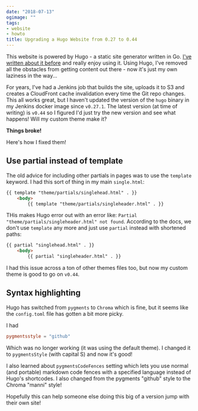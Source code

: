 ```yaml
---
date: "2018-07-13"
ogimage: ""
tags:
- website
- howto
title: Upgrading a Hugo Website from 0.27 to 0.44
---
```


This website is powered by Hugo - a static site generator written in Go. [I've written about it before](/2015/04/05/goodbye-wordpress-hello-hugo) and really enjoy using it. Using Hugo, I've removed all the obstacles from getting content out there - now it's just my own laziness in the way...

For years, I've had a Jenkins job that builds the site, uploads it to S3 and creates a CloudFront cache invalidation every time the Git repo changes. This all works great, but I haven't updated the version of the `hugo` binary in my Jenkins docker image since `v0.27.1`. The latest version (at time of writing) is `v0.44` so I figured I'd just try the new version and see what happens! Will my custom theme make it?

**Things broke!**

Here's how I fixed them!
<!--more-->

## Use partial instead of template

The old advice for including other partials in pages was to use the `template` keyword. I had this sort of thing in my main `single.html`:

```html
{{ template "theme/partials/singlehead.html" . }}
    <body>
        {{ template "theme/partials/singleheader.html" . }}
```

THis makes Hugo error out with an error like: `Partial "theme/partials/singleheader.html" not found`. According to the docs, we don't use `template` any more and just use `partial` instead with shortened paths:

```html
{{ partial "singlehead.html" . }}
    <body>
        {{ partial "singleheader.html" . }} 
```

I had this issue across a ton of other themes files too, but now my custom theme is good to go on `v0.44`.

## Syntax highlighting

Hugo has switched from `pygments` to `Chroma` which is fine, but it seems like the `config.toml` file has gotten a bit more picky.

I had

```toml
pygmentsstyle = "github"
```

Which was no longer working (it was using the default theme). I changed it to `pygmentsStyle` (with capital S) and now it's good!

I also learned about `pygmentsCodeFences` setting which lets you use normal (and portable) markdown code fences with a specified language instead of Hugo's shortcodes. I also changed from the pygments "github" style to the Chroma "manni" style!

Hopefully this can help someone else doing this big of a version jump with their own site!
